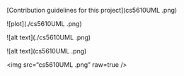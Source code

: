 
[Contribution guidelines for this project](cs5610UML .png)

![plot](./cs5610UML .png)

![alt text](./cs5610UML .png)

![alt text](cs5610UML .png)

<img
src=“cs5610UML .png”
raw=true
/>
